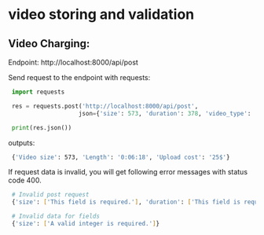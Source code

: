 # video storing and validation

## Video Charging:

Endpoint: http://localhost:8000/api/post

Send request to the endpoint with requests:

```python
 import requests

 res = requests.post('http://localhost:8000/api/post',
                    json={'size': 573, 'duration': 378, 'video_type': 'mp4'})

 print(res.json())


```

outputs:

```bash
 {'Video size': 573, 'Length': '0:06:18', 'Upload cost': '25$'}
```

If request data is invalid, you will get following error messages with status code 400.

```bash
 # Invalid post request
 {'size': ['This field is required.'], 'duration': ['This field is required.'], 'video_type': ['This field is required.']}

 # Invalid data for fields
 {'size': ['A valid integer is required.']}
```
